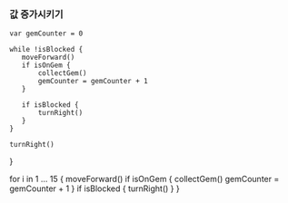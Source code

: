  ### 값 증가시키기
 ```
var gemCounter = 0

while !isBlocked {
    moveForward()
    if isOnGem {
        collectGem()
        gemCounter = gemCounter + 1
    }

    if isBlocked {
        turnRight()
    }
}
```

    turnRight()
    
}

for i in 1 ... 15 {
    moveForward()
    if isOnGem {
        collectGem()
        gemCounter = gemCounter + 1
    }
    if isBlocked {
        turnRight()
    }
}

